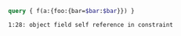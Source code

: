 ```graphql
query { f(a:{foo:{bar=$bar:$bar}}) }
```

```
1:28: object field self reference in constraint
```